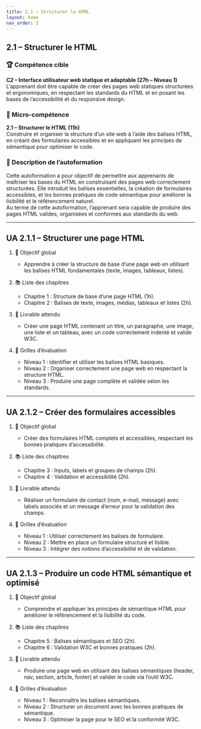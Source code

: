 ```yaml
---
title: 2.1 – Structurer le HTML
layout: home
nav_order: 3
---
```


## 2.1 – Structurer le HTML

### 🏆 Compétence cible
**C2 – Interface utilisateur web statique et adaptable (27h – Niveau 1)**  
L’apprenant doit être capable de créer des pages web statiques structurées et ergonomiques, en respectant les standards du HTML et en posant les bases de l’accessibilité et du responsive design.

### 🧩 Micro-compétence
**2.1 – Structurer le HTML (11h)**  
Construire et organiser la structure d’un site web à l’aide des balises HTML, en créant des formulaires accessibles et en appliquant les principes de sémantique pour optimiser le code.

### 📝 Description de l’autoformation
Cette autoformation a pour objectif de permettre aux apprenants de maîtriser les bases du HTML en construisant des pages web correctement structurées. Elle introduit les balises essentielles, la création de formulaires accessibles, et les bonnes pratiques de code sémantique pour améliorer la lisibilité et le référencement naturel.  
Au terme de cette autoformation, l’apprenant sera capable de produire des pages HTML valides, organisées et conformes aux standards du web.

---

## UA 2.1.1 – Structurer une page HTML

1. 🎯 Objectif global

   * Apprendre à créer la structure de base d’une page web en utilisant les balises HTML fondamentales (texte, images, tableaux, listes).

2. 📚 Liste des chapitres

   * Chapitre 1 : Structure de base d’une page HTML (1h).
   * Chapitre 2 : Balises de texte, images, médias, tableaux et listes (2h).

3. 📄 Livrable attendu

   * Créer une page HTML contenant un titre, un paragraphe, une image, une liste et un tableau, avec un code correctement indenté et valide W3C.

4. 🧪 Grilles d’évaluation

   * Niveau 1 : Identifier et utiliser les balises HTML basiques.
   * Niveau 2 : Organiser correctement une page web en respectant la structure HTML.
   * Niveau 3 : Produire une page complète et validée selon les standards.

---

## UA 2.1.2 – Créer des formulaires accessibles

1. 🎯 Objectif global

   * Créer des formulaires HTML complets et accessibles, respectant les bonnes pratiques d’accessibilité.

2. 📚 Liste des chapitres

   * Chapitre 3 : Inputs, labels et groupes de champs (2h).
   * Chapitre 4 : Validation et accessibilité (2h).

3. 📄 Livrable attendu

   * Réaliser un formulaire de contact (nom, e-mail, message) avec labels associés et un message d’erreur pour la validation des champs.

4. 🧪 Grilles d’évaluation

   * Niveau 1 : Utiliser correctement les balises de formulaire.
   * Niveau 2 : Mettre en place un formulaire structuré et lisible.
   * Niveau 3 : Intégrer des notions d’accessibilité et de validation.

---

## UA 2.1.3 – Produire un code HTML sémantique et optimisé

1. 🎯 Objectif global

   * Comprendre et appliquer les principes de sémantique HTML pour améliorer le référencement et la lisibilité du code.

2. 📚 Liste des chapitres

   * Chapitre 5 : Balises sémantiques et SEO (2h).
   * Chapitre 6 : Validation W3C et bonnes pratiques (2h).

3. 📄 Livrable attendu

   * Produire une page web en utilisant des balises sémantiques (header, nav, section, article, footer) et valider le code via l’outil W3C.

4. 🧪 Grilles d’évaluation

   * Niveau 1 : Reconnaître les balises sémantiques.
   * Niveau 2 : Structurer un document avec les bonnes pratiques de sémantique.
   * Niveau 3 : Optimiser la page pour le SEO et la conformité W3C.

